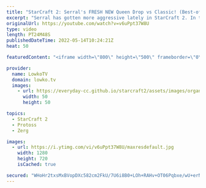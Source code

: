 ```yaml
---
title: "StarCraft 2: Serral's FRESH NEW Queen Drop vs Classic! (Best-of-3)"
excerpt: "Serral has gotten more aggressive lately in StarCraft 2. In this best-of-3 series versus Classic, the World Champion decides to go for a Queen drop using an Overlord to harass the Probes inside of Classic's bases.  Thumbnail picture by Marco Wutz: https://www.flickr.com/photos/detriplem/45180648705/"
originalUrl: https://youtube.com/watch?v=v6uPpt37W8U
type: video
length: PT24M48S
publishedDateTime: 2022-05-14T10:24:21Z
heat: 50

featuredContent: "<iframe width=\"800\" height=\"500\" frameborder=\"0\" src=\"https://www.youtube.com/embed/v6uPpt37W8U\" allow=\"accelerometer; autoplay; encrypted-media; gyroscope; picture-in-picture\" allowfullscreen></iframe>"

provider:
  name: LowkoTV
  domain: lowko.tv
  images:
    - url: https://everyday-cc.github.io/starcraft2/assets/images/organizations/lowko.tv-50x50.jpg
      width: 50
      height: 50

topics:
  - StarCraft 2
  - Protoss
  - Zerg

images:
  - url: https://i.ytimg.com/vi/v6uPpt37W8U/maxresdefault.jpg
    width: 1280
    height: 720
    isCached: true

secured: "WHoHr2txsMxBVopDXc582cm2FkU/7U6i8B0+LOh+RAHv+OT06Pqbxe/wU+erNh4E6OLWk/bKiwgEEPpTvQQYKQO23PaYbpt4BVafmEOmAokQ3a98TNXD7Qy51HIoYvB5uwh2b4ND92iPJkHlPUjr41EhKd65PkKPMbcQ944CF7CF9qsqX+tsQn83Q0n/2iyGDYQCM30KO/WFP/6E6NPqnELGZQHS40+OcJfHTndGDLMRdBpK0j4Wr2H4p3AUbM7+IkWg3HDY/jVY+HPMLzBLGIBuBqvPv8iRww8FtI85Yzgjr+GdEy6V9RSy2bIlfuJJagbAmz7cyovucFZcyT1ShNG/ld0rSrccmYiOrzSjOd9VUeR3qCDxZcklq1q6Kca0Q0mNlpgQK4yLSaj/YGNAu2Vfn1s76tvDsMCZ6I/s7BE=;rCOpdS9WLfEO2xSieNQo6w=="
---
```


